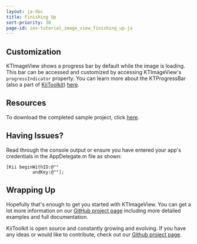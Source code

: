 ```yaml
---
layout: ja-doc
title: Finishing Up
sort-priority: 30
page-id: ios-tutorial_image_view_finishing_up-ja
---
```

## Customization

KTImageView shows a progress bar by default while the image is loading. This
bar can be accessed and customized by accessing KTImageView's
`progressIndicator` property. You can learn more about the KTProgressBar (also
a part of [KiiToolkit](https://github.com/KiiPlatform/KiiToolkit-iOS))
[here](https://github.com/KiiPlatform/KiiToolkit-iOS/wiki/KTUI).


## Resources

To download the completed sample project, click [here](http://blog.kii.com/downloads/KTImageView/KTImageViewSample-Complete.zip).


## Having Issues?

Read through the console output or ensure you have entered your app's credentials in the AppDelegate.m file as shown:

```objc
[Kii beginWithID:@"" 
          andKey:@""];
```

## Wrapping Up

Hopefully that's enough to get you started with KTImageView. You can get a lot
more information on our
[GitHub project page](https://github.com/KiiPlatform/KiiToolkit-iOS)
including more detailed examples and full documentation.

KiiToolkit is open source and constantly growing and evolving. If you have any
ideas or would like to contribute, check out our
[Github project page](https://github.com/KiiPlatform/KiiToolkit-iOS).
